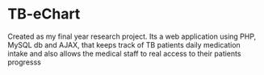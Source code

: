 # TB-eChart
Created as my final year research project. Its a web application using PHP, MySQL db and AJAX, that keeps track of TB patients daily medication intake and also allows the medical staff to real access to their patients progresss 
